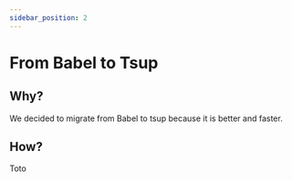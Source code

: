 ```yaml
---
sidebar_position: 2
---
```


# From Babel to Tsup

## Why?

We decided to migrate from Babel to tsup because it is better and faster.

## How?

Toto
